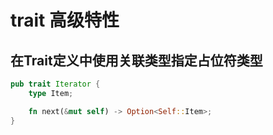 # trait 高级特性
## 在Trait定义中使用关联类型指定占位符类型
```rust
pub trait Iterator {
    type Item;

    fn next(&mut self) -> Option<Self::Item>;
}
```
